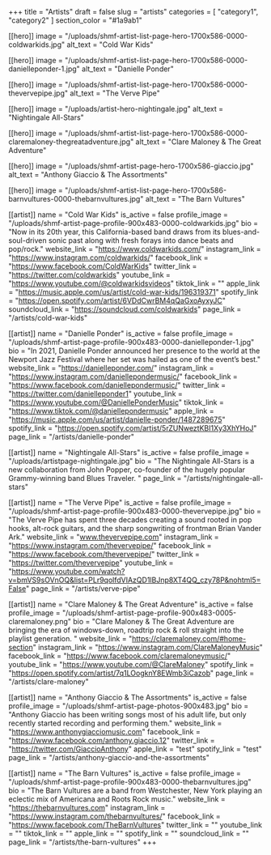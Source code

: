 +++
title = "Artists"
draft = false
slug = "artists"
categories = [ "category1", "category2" ]
section_color = "#1a9ab1"

[[hero]]
image = "/uploads/shmf-artist-list-page-hero-1700x586-0000-coldwarkids.jpg"
alt_text = "Cold War Kids"

[[hero]]
image = "/uploads/shmf-artist-list-page-hero-1700x586-0000-danielleponder-1.jpg"
alt_text = "Danielle Ponder"

[[hero]]
image = "/uploads/shmf-artist-list-page-hero-1700x586-0000-thevervepipe.jpg"
alt_text = "The Verve Pipe"

[[hero]]
image = "/uploads/artist-hero-nightingale.jpg"
alt_text = "Nightingale All-Stars"

[[hero]]
image = "/uploads/shmf-artist-list-page-hero-1700x586-0000-claremaloney-thegreatadventure.jpg"
alt_text = "Clare Maloney & The Great Adventure"

[[hero]]
image = "/uploads/shmf-artist-page-hero-1700x586-giaccio.jpg"
alt_text = "Anthony Giaccio & The Assortments"

[[hero]]
image = "/uploads/shmf-artist-list-page-hero-1700x586-barnvultures-0000-thebarnvultures.jpg"
alt_text = "The Barn Vultures"

[[artist]]
name = "Cold War Kids"
is_active = false
profile_image = "/uploads/shmf-artist-page-profile-900x483-0000-coldwarkids.jpg"
bio = "Now in its 20th year, this California-based band draws from its blues-and-soul-driven sonic past along with fresh forays into dance beats and pop/rock."
website_link = "https://www.coldwarkids.com/"
instagram_link = "https://www.instagram.com/coldwarkids/"
facebook_link = "https://www.facebook.com/ColdWarKids"
twitter_link = "https://twitter.com/coldwarkids"
youtube_link = "https://www.youtube.com/@coldwarkidsvideos"
tiktok_link = ""
apple_link = "https://music.apple.com/us/artist/cold-war-kids/196319371"
spotify_link = "https://open.spotify.com/artist/6VDdCwrBM4qQaGxoAyxyJC"
soundcloud_link = "https://soundcloud.com/coldwarkids"
page_link = "/artists/cold-war-kids"

[[artist]]
name = "Danielle Ponder"
is_active = false
profile_image = "/uploads/shmf-artist-page-profile-900x483-0000-danielleponder-1.jpg"
bio = "In 2021, Danielle Ponder announced her presence to the world at the Newport Jazz Festival where her set was hailed as one of the event’s best."
website_link = "https://danielleponder.com/"
instagram_link = "https://www.instagram.com/daniellepondermusic/"
facebook_link = "https://www.facebook.com/daniellepondermusic/"
twitter_link = "https://twitter.com/danielleponder1"
youtube_link = "https://www.youtube.com/@DaniellePonderMusic"
tiktok_link = "https://www.tiktok.com/@daniellepondermusic"
apple_link = "https://music.apple.com/us/artist/danielle-ponder/1487289675"
spotify_link = "https://open.spotify.com/artist/5rZUNweztKBI1Xy3XhYHoJ"
page_link = "/artists/danielle-ponder"

[[artist]]
name = "Nightingale All-Stars"
is_active = false
profile_image = "/uploads/artistpage-nightingale.jpg"
bio = "The Nightingale All-Stars is a new collaboration from John Popper, co-founder of the hugely popular Grammy-winning band Blues Traveler. "
page_link = "/artists/nightingale-all-stars"

[[artist]]
name = "The Verve Pipe"
is_active = false
profile_image = "/uploads/shmf-artist-page-profile-900x483-0000-thevervepipe.jpg"
bio = "The Verve Pipe has spent three decades creating a sound rooted in pop hooks, alt-rock guitars, and the sharp songwriting of frontman Brian Vander Ark."
website_link = "www.thevervepipe.com"
instagram_link = "https://www.instagram.com/thevervepipe/"
facebook_link = "https://www.facebook.com/thevervepipe/"
twitter_link = "https://twitter.com/thevervepipe"
youtube_link = "https://www.youtube.com/watch?v=bmVS9sOVnOQ&list=PLr9qolfdVIAzQD1lBJnp8XT4QQ_czy78P&nohtml5=False"
page_link = "/artists/verve-pipe"

[[artist]]
name = "Clare Maloney & The Great Adventure"
is_active = false
profile_image = "/uploads/shmf-artist-page-profile-900x483-0005-claremaloney.png"
bio = "Clare Maloney & The Great Adventure are bringing the era of windows-down, roadtrip rock & roll straight into the playlist generation.  "
website_link = "https://claremaloney.com/#home-section"
instagram_link = "https://www.instagram.com/ClareMaloneyMusic"
facebook_link = "https://www.facebook.com/claremaloneymusic/"
youtube_link = "https://www.youtube.com/@ClareMaloney"
spotify_link = "https://open.spotify.com/artist/7q1LOogknY8EWmb3iCazob"
page_link = "/artists/clare-maloney"

[[artist]]
name = "Anthony Giaccio & The Assortments"
is_active = false
profile_image = "/uploads/shmf-artist-page-photos-900x483.jpg"
bio = "Anthony Giaccio has been writing songs most of his adult life, but only recently started recording and performing them."
website_link = "https://www.anthonygiacciomusic.com"
facebook_link = "https://www.facebook.com/anthony.giaccio.12"
twitter_link = "https://twitter.com/GiaccioAnthony"
apple_link = "test"
spotify_link = "test"
page_link = "/artists/anthony-giaccio-and-the-assortments"

[[artist]]
name = "The Barn Vultures"
is_active = false
profile_image = "/uploads/shmf-artist-page-profile-900x483-0000-thebarnvultures.jpg"
bio = "The Barn Vultures are a band from Westchester, New York playing an eclectic mix of Americana and Roots Rock music."
website_link = "https://thebarnvultures.com"
instagram_link = "https://www.instagram.com/thebarnvultures/"
facebook_link = "https://www.facebook.com/TheBarnVultures"
twitter_link = ""
youtube_link = ""
tiktok_link = ""
apple_link = ""
spotify_link = ""
soundcloud_link = ""
page_link = "/artists/the-barn-vultures"
+++
